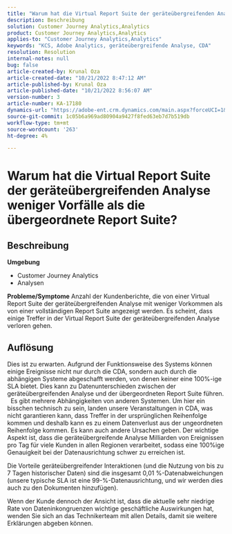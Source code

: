 ```yaml
---
title: "Warum hat die Virtual Report Suite der geräteübergreifenden Analyse weniger Vorfälle als die übergeordnete Report Suite?"
description: Beschreibung
solution: Customer Journey Analytics,Analytics
product: Customer Journey Analytics,Analytics
applies-to: "Customer Journey Analytics,Analytics"
keywords: "KCS, Adobe Analytics, geräteübergreifende Analyse, CDA"
resolution: Resolution
internal-notes: null
bug: false
article-created-by: Krunal Oza
article-created-date: "10/21/2022 8:47:12 AM"
article-published-by: Krunal Oza
article-published-date: "10/21/2022 8:56:07 AM"
version-number: 3
article-number: KA-17180
dynamics-url: "https://adobe-ent.crm.dynamics.com/main.aspx?forceUCI=1&pagetype=entityrecord&etn=knowledgearticle&id=e6ec45f4-1c51-ed11-bba2-0022480867fb"
source-git-commit: 1c05b6a969ad80904a9427f8fed63eb7d7b519db
workflow-type: tm+mt
source-wordcount: '263'
ht-degree: 4%

---
```


# Warum hat die Virtual Report Suite der geräteübergreifenden Analyse weniger Vorfälle als die übergeordnete Report Suite?

## Beschreibung

<b>Umgebung</b>
- Customer Journey Analytics
- Analysen



<b>Probleme/Symptome</b>
Anzahl der Kundenberichte, die von einer Virtual Report Suite der geräteübergreifenden Analyse mit weniger Vorkommen als von einer vollständigen Report Suite angezeigt werden. Es scheint, dass einige Treffer in der Virtual Report Suite der geräteübergreifenden Analyse verloren gehen.


## Auflösung


Dies ist zu erwarten. Aufgrund der Funktionsweise des Systems können einige Ereignisse nicht nur durch die CDA, sondern auch durch die abhängigen Systeme abgeschafft werden, von denen keiner eine 100%-ige SLA bietet. Dies kann zu Datenunterschieden zwischen der geräteübergreifenden Analyse und der übergeordneten Report Suite führen.
 
Es gibt mehrere Abhängigkeiten von anderen Systemen. Um hier ein bisschen technisch zu sein, landen unsere Veranstaltungen in CDA, was nicht garantieren kann, dass Treffer in der ursprünglichen Reihenfolge kommen und deshalb kann es zu einem Datenverlust aus der ungeordneten Reihenfolge kommen. Es kann auch andere Ursachen geben. Der wichtige Aspekt ist, dass die geräteübergreifende Analyse Milliarden von Ereignissen pro Tag für viele Kunden in allen Regionen verarbeitet, sodass eine 100%ige Genauigkeit bei der Datenausrichtung schwer zu erreichen ist.

Die Vorteile geräteübergreifender Interaktionen (und die Nutzung von bis zu 7 Tagen historischer Daten) sind die insgesamt 0,01 %-Datenabweichungen (unsere typische SLA ist eine 99-%-Datenausrichtung, und wir werden dies auch zu den Dokumenten hinzufügen).

Wenn der Kunde dennoch der Ansicht ist, dass die aktuelle sehr niedrige Rate von Dateninkongruenzen wichtige geschäftliche Auswirkungen hat, wenden Sie sich an das Technikerteam mit allen Details, damit sie weitere Erklärungen abgeben können.
